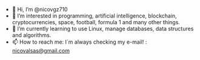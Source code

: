 - 👋 Hi, I’m @nicovgz710
- 👀 I’m interested in programming, artificial intelligence, blockchain, cryptocurrencies, space, football, formula 1 and many other things.
- 🌱 I’m currently learning to use Linux, manage databases, data structures and algorithms.
- 📫 How to reach me: I´m always checking my e-mail! : nicovalsas@gmail.com


<!---
nicovgz710/nicovgz710 is a ✨ special ✨ repository because its `README.md` (this file) appears on your GitHub profile.
You can click the Preview link to take a look at your changes.
--->
